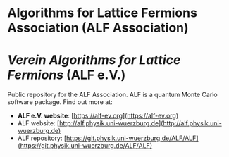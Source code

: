 # Algorithms for Lattice Fermions Association (ALF Association)

# _Verein Algorithms for Lattice Fermions_ (ALF e.V.)

Public repository for the ALF Association. ALF is a quantum Monte Carlo software package. Find out more at:

- **ALF e.V. website**: [https://alf-ev.org](https://alf-ev.org)
- ALF website: [http://alf.physik.uni-wuerzburg.de](http://alf.physik.uni-wuerzburg.de)
- ALF repository: [https://git.physik.uni-wuerzburg.de/ALF/ALF](https://git.physik.uni-wuerzburg.de/ALF/ALF)
